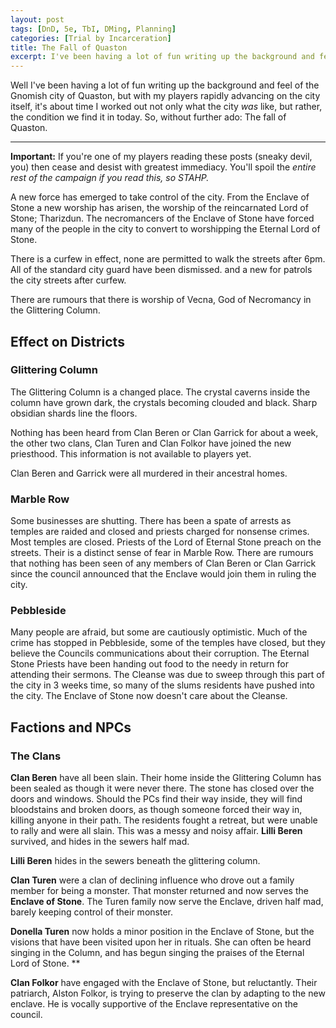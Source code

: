 ```yaml
---
layout: post
tags: [DnD, 5e, TbI, DMing, Planning]
categories: [Trial by Incarceration]
title: The Fall of Quaston
excerpt: I've been having a lot of fun writing up the background and feel of the Gnomish city of Quaston, but with my players rapidly advancing on the city itself, it's about time I worked out not only what the city was like, but rather, the condition we find it in today.
---
```


Well I've been having a lot of fun writing up the background and feel of the Gnomish city of Quaston, but with my players rapidly advancing on the city itself, it's about time I worked out not only what the city _was_ like, but rather, the condition we find it in today. So, without further ado: The fall of Quaston.

***

**Important:** If you're one of my players reading these posts (sneaky devil, you) then cease and desist with greatest immediacy. You'll spoil the _entire rest of the campaign if you read this, so STAHP._

A new force has emerged to take control of the city. From the Enclave of Stone a new worship has arisen, the worship of the reincarnated Lord of Stone; Tharizdun. The necromancers of the Enclave of Stone have forced many of the people in the city to convert to worshipping the Eternal Lord of Stone. 

There is a curfew in effect, none are permitted to walk the streets after 6pm. All of the standard city guard have been dismissed. and a new for patrols the city streets after curfew.

There are rumours that there is worship of Vecna, God of Necromancy in the Glittering Column.

## Effect on Districts

### Glittering Column

The Glittering Column is a changed place. The crystal caverns inside the column have grown dark, the crystals becoming clouded and black. Sharp obsidian shards line the floors.

Nothing has been heard from Clan Beren or Clan Garrick for about a week, the other two clans, Clan Turen and Clan Folkor have joined the new priesthood. This information is not available to players yet. 

Clan Beren and Garrick were all murdered in their ancestral homes. 

### Marble Row

Some businesses are shutting. There has been a spate of arrests as temples are raided and closed and priests charged for nonsense crimes. Most temples are closed. Priests of the Lord of Eternal Stone preach on the streets. Their is a distinct sense of fear in Marble Row. There are rumours that nothing has been seen of any members of Clan Beren or Clan Garrick since the council announced that the Enclave would join them in ruling the city.

### Pebbleside

Many people are afraid, but some are cautiously optimistic. Much of the crime has stopped in Pebbleside, some of the temples have closed, but they believe the Councils communications about their corruption. The Eternal Stone Priests have been handing out food to the needy in return for attending their sermons. The Cleanse was due to sweep through this part of the city in 3 weeks time, so many of the slums residents have pushed into the city. The Enclave of Stone now doesn't care about the Cleanse. 



## Factions and NPCs

### The Clans

**Clan Beren** have all been slain. Their home inside the Glittering Column has been sealed as though it were never there. The  stone has closed over the doors and windows. Should the PCs find their way inside, they will find bloodstains and broken doors, as though someone forced their way in, killing anyone in their path. The residents fought a retreat, but were unable to rally and were all slain. This was a messy and noisy affair. **Lilli Beren** survived, and hides in the sewers half mad.

  **Lilli Beren** hides in the sewers beneath the glittering column.

**Clan Turen** were a clan of declining influence who drove out a family member for being a monster. That monster returned and now serves the **Enclave of Stone**. The Turen family now serve the Enclave, driven half mad, barely keeping control of their monster.

  **Donella Turen** now holds a minor position in the Enclave of Stone, but the visions that have been visited upon her in rituals. She can often be heard singing in the Column, and has begun singing the praises of the Eternal Lord of Stone. 
  **

**Clan Folkor** have engaged with the Enclave of Stone, but reluctantly. Their patriarch, Alston Folkor, is trying to preserve the clan by adapting to the new enclave. He is vocally supportive of the Enclave representative on the council.
